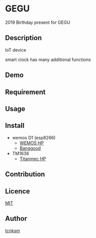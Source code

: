 GEGU
====

2019 Birthday present for GEGU

## Description
IoT device

smart clock has many additional functions

## Demo 

## Requirement

## Usage

## Install
+ wemos D1 (esp8266)
  + [WEMOS HP](https://wiki.wemos.cc/products:d1:d1)
  + [Banggood](https://www.banggood.com/Geekcreit-D1-WiFi-UNO-ESP-12E-Based-ESP8266-Module-For-Arduino-Compatible-p-1087347.html?rmmds=search&cur_warehouse=CN)
+ TM1638
  + [Titanmec HP](http://www.titanmec.com/index.php/product/view/id/303/typeid/59.html)

## Contribution

## Licence

[MIT](https://github.com/tcnksm/tool/blob/master/LICENCE)

## Author

[tcnksm](https://github.com/tcnksm)
